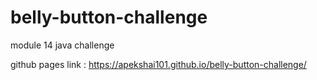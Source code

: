 # belly-button-challenge
module 14 java challenge


github pages link : https://apekshai101.github.io/belly-button-challenge/
